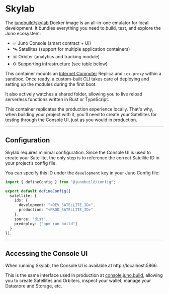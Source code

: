 # Skylab

The [junobuild/skylab](https://hub.docker.com/r/junobuild/skylab) Docker image is an all-in-one emulator for local development. It bundles everything you need to build, test, and explore the Juno ecosystem:

- ✅ Juno Console (smart contract + UI)
- 🛰️ Satellites (support for multiple application containers)
- 📊 Orbiter (analytics and tracking module)
- ⚙️ Supporting infrastructure (see table below)

This container mounts an [Internet Computer](https://internetcomputer.org/) Replica and `icx-proxy` within a sandbox. Once ready, a custom-built CLI takes care of deploying and setting up the modules during the first boot.

It also actively watches a shared folder, allowing you to live reload serverless functions written in Rust or TypeScript.

This container replicates the production experience locally. That's why, when building your project with it, you'll need to create your Satellites for testing through the Console UI, just as you would in production.

---

## Configuration

Skylab requires minimal configuration. Since the Console UI is used to create your Satellite, the only step is to reference the correct Satellite ID in your project’s config file.

You can specify this ID under the `development` key in your Juno Config file:

```ts title="juno.config.ts"
import { defineConfig } from "@junobuild/config";

export default defineConfig({
  satellite: {
    ids: {
      development: "<DEV_SATELLITE_ID>",
      production: "<PROD_SATELLITE_ID>"
    },
    source: "dist",
    predeploy: ["npm run build"]
  }
});
```

---

## Accessing the Console UI

When running Skylab, the Console UI is available at http://localhost:5866.

This is the same interface used in production at [console.juno.build](https://console.juno.build), allowing you to create Satellites and Orbiters, inspect your wallet, manage your Datastore and Storage, etc.
